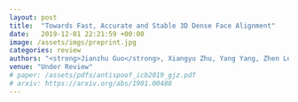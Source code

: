 ```yaml
---
layout: post
title:  "Towards Fast, Accurate and Stable 3D Dense Face Alignment"
date:   2019-12-01 22:21:59 +00:00
image: /assets/imgs/preprint.jpg
categories: review
authors: "<strong>Jianzhu Guo</strong>, Xiangyu Zhu, Yang Yang, Zhen Lei, Yang Fan, Stan Z. Li"
venue: "Under Review"
# paper: /assets/pdfs/antispoof_icb2019_gjz.pdf
# arxiv: https://arxiv.org/abs/1901.00488
---
```

